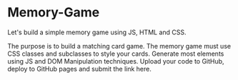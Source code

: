 # Memory-Game

Let's build a simple memory game using JS, HTML and CSS.

The purpose is to build a matching card game. The memory game must use CSS classes and subclasses to style your cards. Generate most elements using JS and DOM Manipulation techniques. Upload your code to GitHub, deploy to GitHub pages and submit the link here.
